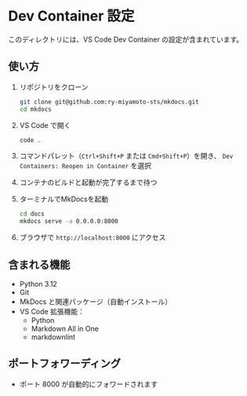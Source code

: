# Dev Container 設定

このディレクトリには、VS Code Dev Container の設定が含まれています。

## 使い方

1. リポジトリをクローン
   ```bash
   git clone git@github.com:ry-miyamoto-sts/mkdocs.git
   cd mkdocs
   ```

2. VS Code で開く
   ```bash
   code .
   ```

3. コマンドパレット（`Ctrl+Shift+P` または `Cmd+Shift+P`）を開き、
   `Dev Containers: Reopen in Container` を選択

4. コンテナのビルドと起動が完了するまで待つ

5. ターミナルでMkDocsを起動
   ```bash
   cd docs
   mkdocs serve -a 0.0.0.0:8000
   ```

6. ブラウザで `http://localhost:8000` にアクセス

## 含まれる機能

- Python 3.12
- Git
- MkDocs と関連パッケージ（自動インストール）
- VS Code 拡張機能：
  - Python
  - Markdown All in One
  - markdownlint

## ポートフォワーディング

- ポート 8000 が自動的にフォワードされます
